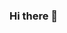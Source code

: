 ### Hi there 👋

<!--
**Nakarin010/Nakarin010** is a ✨ _special_ ✨ repository because its `README.md` (this file) appears on your GitHub profile.

![Bitcoin](https://img.shields.io/badge/Bitcoin-000?style=for-the-badge&logo=bitcoin&logoColor=white)
![Quora](https://img.shields.io/badge/Quora-%23B92B27.svg?style=for-the-badge&logo=Quora&logoColor=white)
![Python](https://img.shields.io/badge/python-3670A0?style=for-the-badge&logo=python&logoColor=ffdd54)





Here are some ideas to get you started:

- 🔭 I’m currently working on ...
- 🌱 I’m currently learning ...
- 👯 I’m looking to collaborate on ...
- 🤔 I’m looking for help with ...
- 💬 Ask me about ...
- 📫 How to reach me: ...
- 😄 Pronouns: ...
- ⚡ Fun fact: ...
-->
